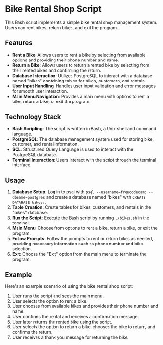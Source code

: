 # Bike Rental Shop Script

This Bash script implements a simple bike rental shop management system. Users can rent bikes, return bikes, and exit the program.

## Features

- **Rent a Bike**: Allows users to rent a bike by selecting from available options and providing their phone number and name.
- **Return a Bike**: Allows users to return a rented bike by selecting from their rented bikes and confirming the return.
- **Database Interaction**: Utilizes PostgreSQL to interact with a database named "bikes" containing tables for bikes, customers, and rentals.
- **User Input Handling**: Handles user input validation and error messages for smooth user interaction.
- **Main Menu Navigation**: Provides a main menu with options to rent a bike, return a bike, or exit the program.

## Technology Stack

- **Bash Scripting**: The script is written in Bash, a Unix shell and command language.
- **PostgreSQL**: The database management system used for storing bike, customer, and rental information.
- **SQL**: Structured Query Language is used to interact with the PostgreSQL database.
- **Terminal Interaction**: Users interact with the script through the terminal interface.

## Usage

1. **Database Setup**: Log in to psql with `psql --username=freecodecamp --dbname=postgres` and create a database named "bikes" with `CREATE DATABASE bikes;`.
2. **Table Creation**: Create tables for bikes, customers, and rentals in the "bikes" database.
3. **Run the Script**: Execute the Bash script by running `./bikes.sh` in the terminal.
4. **Main Menu**: Choose from options to rent a bike, return a bike, or exit the program.
5. **Follow Prompts**: Follow the prompts to rent or return bikes as needed, providing necessary information such as phone number and bike selection.
6. **Exit**: Choose the "Exit" option from the main menu to terminate the program.

## Example

Here's an example scenario of using the bike rental shop script:

1. User runs the script and sees the main menu.
2. User selects the option to rent a bike.
3. User chooses from available bikes and provides their phone number and name.
4. User confirms the rental and receives a confirmation message.
5. User later returns the rented bike using the script.
6. User selects the option to return a bike, chooses the bike to return, and confirms the return.
7. User receives a thank you message for returning the bike.
